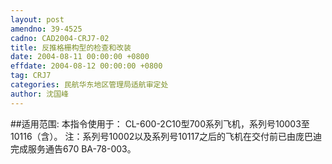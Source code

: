 ```yaml
---
layout: post
amendno: 39-4525
cadno: CAD2004-CRJ7-02
title: 反推格栅构型的检查和改装
date: 2004-08-11 00:00:00 +0800
effdate: 2004-08-12 00:00:00 +0800
tag: CRJ7
categories: 民航华东地区管理局适航审定处
author: 沈国峰
---
```


##适用范围:
本指令使用于： CL-600-2C10型700系列飞机，系列号10003至10116（含）。 注：系列号10002以及系列号10117之后的飞机在交付前已由庞巴迪完成服务通告670 BA-78-003。

